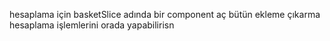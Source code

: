 hesaplama için basketSlice adında bir component aç bütün ekleme çıkarma hesaplama işlemlerini orada yapabilirisn
